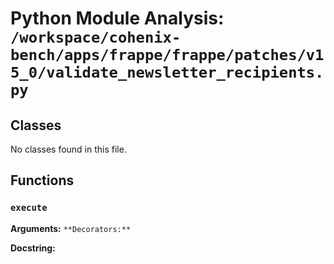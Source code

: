 # Python Module Analysis: `/workspace/cohenix-bench/apps/frappe/frappe/patches/v15_0/validate_newsletter_recipients.py`

## Classes

No classes found in this file.


## Functions

### `execute`
**Arguments:** ``
**Decorators:** ``

**Docstring:**
```

```

